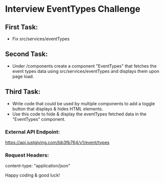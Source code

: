 # Interview EventTypes Challenge

## First Task:

- Fix src/services/eventTypes

## Second Task:

- Under /components create a component "EventTypes" that fetches the event types data using src/services/eventTypes and displays them upon page load.

## Third Task:

- Write code that could be used by multiple components to add a toggle button that displays & hides HTML elements.
- Use this code to hide & display the eventTypes fetched data in the "EventTypes" component.

### External API Endpoint:

https://api.justgiving.com/bb3fb764/v1/event/types

### Request Headers:

content-type: "application/json"

Happy coding & good luck!
